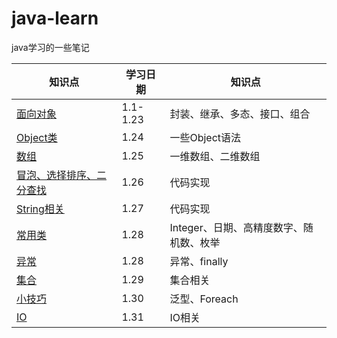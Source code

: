 # java-learn
java学习的一些笔记

| 知识点       | 学习日期 | 知识点                       |
| ------------ | -------- | ---------------------------- |
| [面向对象](https://github.com/Yuuting/java-learn/blob/main/%E9%9D%A2%E5%90%91%E5%AF%B9%E8%B1%A1.md) | 1.1-1.23 | 封装、继承、多态、接口、组合 |
| [Object类](https://github.com/Yuuting/java-learn/blob/main/object.md) | 1.24     | 一些Object语法               |
| [数组](https://github.com/Yuuting/java-learn/blob/main/%E6%95%B0%E7%BB%84.md)         | 1.25     | 一维数组、二维数组           |
| [冒泡、选择排序、二分查找](https://github.com/Yuuting/java-learn/blob/main/%E6%95%B0%E7%BB%84%E6%8E%92%E5%BA%8F%E6%9F%A5%E6%89%BE.md)         | 1.26     | 代码实现        |
| [String相关](https://github.com/Yuuting/java-learn/blob/main/String.md)         | 1.27     | 代码实现        |
| [常用类](https://github.com/Yuuting/java-learn/blob/main/%E5%B8%B8%E7%94%A8%E7%B1%BB.md)         | 1.28     | Integer、日期、高精度数字、随机数、枚举        |
| [异常](https://github.com/Yuuting/java-learn/blob/main/Exception.md)         | 1.28     | 异常、finally        |
| [集合](https://github.com/Yuuting/java-learn/blob/main/collection.md)         | 1.29     | 集合相关        |
| [小技巧](https://github.com/Yuuting/java-learn/blob/main/%E5%B0%8F%E6%8A%80%E5%B7%A7.md)         | 1.30     | 泛型、Foreach        |
| [IO](https://github.com/Yuuting/java-learn/blob/main/IO.md)         | 1.31     | IO相关        |
